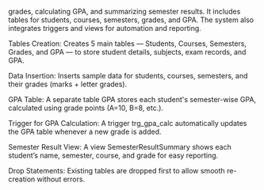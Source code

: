 grades, calculating GPA, and summarizing semester results. It includes tables for students, courses, semesters, grades, and GPA. The system also integrates triggers and views for automation and reporting.

Tables Creation:
Creates 5 main tables — Students, Courses, Semesters, Grades, and GPA — to store student details, subjects, exam records, and GPA.

Data Insertion:
Inserts sample data for students, courses, semesters, and their grades (marks + letter grades).

GPA Table:
A separate table GPA stores each student's semester-wise GPA, calculated using grade points (A=10, B=8, etc.).

Trigger for GPA Calculation:
A trigger trg_gpa_calc automatically updates the GPA table whenever a new grade is added.

Semester Result View:
A view SemesterResultSummary shows each student’s name, semester, course, and grade for easy reporting.

Drop Statements:
Existing tables are dropped first to allow smooth re-creation without errors.
